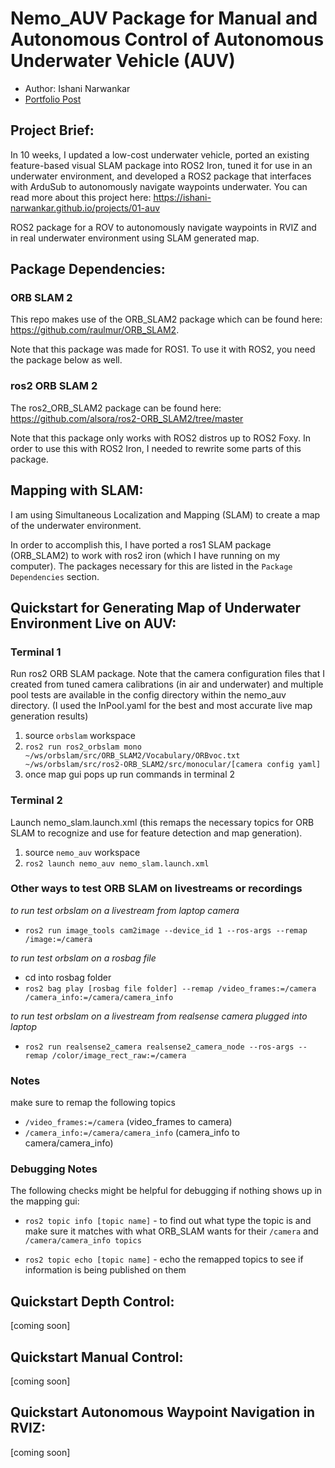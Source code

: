# Nemo_AUV Package for Manual and Autonomous Control of Autonomous Underwater Vehicle (AUV)

- Author: Ishani Narwankar
- [Portfolio Post](https://ishani-narwankar.github.io/projects/01-auv)

## Project Brief:

In 10 weeks, I updated a low-cost underwater vehicle, ported an existing feature-based visual SLAM package into ROS2 Iron, tuned it for use in an underwater environment, and developed a ROS2 package that interfaces with ArduSub to autonomously navigate waypoints underwater. You can read more about this project here: https://ishani-narwankar.github.io/projects/01-auv

ROS2 package for a ROV to autonomously navigate waypoints in RVIZ and in real underwater environment using SLAM generated map.

## Package Dependencies:
### ORB SLAM 2
This repo makes use of the ORB_SLAM2 package which can be found here: https://github.com/raulmur/ORB_SLAM2.

Note that this package was made for ROS1. To use it with ROS2, you need the package below as well.

### ros2 ORB SLAM 2
The ros2_ORB_SLAM2 package can be found here: https://github.com/alsora/ros2-ORB_SLAM2/tree/master

Note that this package only works with ROS2 distros up to ROS2 Foxy. In order to use this with ROS2 Iron, I needed to rewrite some parts of this package.

## Mapping with SLAM:
I am using Simultaneous Localization and Mapping (SLAM) to create a map of the underwater environment. 

In order to accomplish this, I have ported a ros1 SLAM package (ORB_SLAM2) to work with ros2 iron (which I have running on my computer). The packages necessary for this are listed in the `Package Dependencies` section.

## Quickstart for Generating Map of Underwater Environment Live on AUV:
### Terminal 1
Run ros2 ORB SLAM package. Note that the camera configuration files that I created from tuned camera calibrations (in air and underwater) and multiple pool tests are available in the config directory within the nemo_auv directory. (I used the InPool.yaml for the best and most accurate live map generation results)
1. source `orbslam` workspace
2. ```ros2 run ros2_orbslam mono ~/ws/orbslam/src/ORB_SLAM2/Vocabulary/ORBvoc.txt ~/ws/orbslam/src/ros2-ORB_SLAM2/src/monocular/[camera config yaml]```
3. once map gui pops up run commands in terminal 2

### Terminal 2
Launch nemo_slam.launch.xml (this remaps the necessary topics for ORB SLAM to recognize and use for feature detection and map generation).
1. source `nemo_auv` workspace
2. ```ros2 launch nemo_auv nemo_slam.launch.xml ```

### Other ways to test ORB SLAM on livestreams or recordings
*to run test orbslam on a livestream from laptop camera*

- ```ros2 run image_tools cam2image --device_id 1 --ros-args --remap /image:=/camera```

*to run test orbslam on a rosbag file*

- cd into rosbag folder
- ```ros2 bag play [rosbag file folder] --remap /video_frames:=/camera /camera_info:=/camera/camera_info```

*to run test orbslam on a livestream from realsense camera plugged into laptop*
- `ros2 run realsense2_camera realsense2_camera_node --ros-args --remap /color/image_rect_raw:=/camera`

### Notes
make sure to remap the following topics

- ```/video_frames:=/camera``` (video_frames to camera)
- ```/camera_info:=/camera/camera_info``` (camera_info to camera/camera_info)

### Debugging Notes
The following checks might be helpful for debugging if nothing shows up in the mapping gui:

- `ros2 topic info [topic name]` - to find out what type the topic is and make sure it matches with what ORB_SLAM wants for their `/camera` and `/camera/camera_info topics`

- `ros2 topic echo [topic name]` - echo the remapped topics to see if information is being published on them

## Quickstart Depth Control:
[coming soon]

## Quickstart Manual Control:
[coming soon]

## Quickstart Autonomous Waypoint Navigation in RVIZ:
[coming soon]

